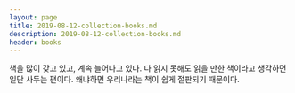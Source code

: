 ```yaml
---
layout: page
title: 2019-08-12-collection-books.md
description: 2019-08-12-collection-books.md
header: books
---
```


책을 많이 갖고 있고, 계속 늘어나고 있다. 다 읽지 못해도 읽을 만한 책이라고 생각하면 일단 사두는 편이다. 왜냐하면 우리나라는 책이 쉽게 절판되기 때문이다.
